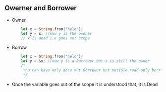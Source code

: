 ## Owerner and Borrower

- Owner
    ```rust
        let x = String.from("helo");
        let y = x; //now y is the owener
        // x is dead i.e goes out scope
    ```
- Borrow
    ```rust
        let x = String.from("helo");
        let y = &x; //now y is a Borrower but x is still the owner
        /*
         You can have only once mut Borrower but mutiple read only borrower can be present
         */ 
    ```

- Once the variable goes out of the scope it is understood that, it is Dead 
